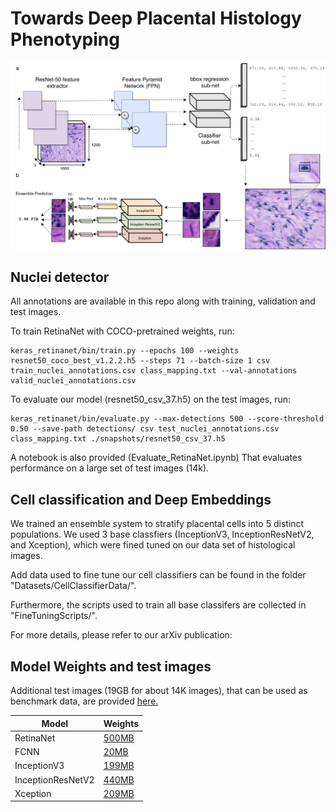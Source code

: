 # Towards Deep Placental Histology Phenotyping

![Pipeline overview](DLP.png)

## Nuclei detector

All annotations are available in this repo along with training, validation and test images.

To train RetinaNet with COCO-pretrained weights, run:

```
keras_retinanet/bin/train.py --epochs 100 --weights resnet50_coco_best_v1.2.2.h5 --steps 71 --batch-size 1 csv train_nuclei_annotations.csv class_mapping.txt --val-annotations valid_nuclei_annotations.csv 
```

To evaluate our model (resnet50_csv_37.h5) on the test images, run:

```
keras_retinanet/bin/evaluate.py --max-detections 500 --score-threshold 0.50 --save-path detections/ csv test_nuclei_annotations.csv class_mapping.txt ./snapshots/resnet50_csv_37.h5 
```

A notebook is also provided (Evaluate_RetinaNet.ipynb) That evaluates performance on a large set of test images (14k).


## Cell classification and Deep Embeddings

We trained an ensemble system to stratify placental cells into 5 distinct populations. We used 3 base classfiers (InceptionV3, InceptionResNetV2, and Xception), which were fined tuned on our data set of histological images. 

Add data used to fine tune our cell classifiers can be found in the folder "Datasets/CellClassifierData/". 

Furthermore, the scripts used to train all base classifers are collected in "FineTuningScripts/".

For more details, please refer to our arXiv publication:

## Model Weights and test images

Additional test images (19GB for about 14K images), that can be used as benchmark data, are provided [here.](https://drive.google.com/open?id=1EPu-FKU62zSKNBIVjQKSXvv53PexiNo2)

| Model     | Weights                                                                     |
|-----------|-----------------------------------------------------------------------------|
| RetinaNet | [500MB](https://drive.google.com/open?id=1ngtaC3fi27EkgNvkJKvZnyyC1WzHiOkV) |   
| FCNN      | [20MB](https://drive.google.com/open?id=1zOw_DYUpEEZ1-YVa9Q_ea9dXzXGyIFVd)  |   
| InceptionV3    | [199MB](https://drive.google.com/open?id=1L6kZBeJpRom3ZAUEUutoP1QGJuvllP1j) |
|InceptionResNetV2 | [440MB](https://drive.google.com/open?id=1r6EhhbKCXcBgpSE1l33FLWwlfRzfzjZ4)|
| Xception | [209MB](https://drive.google.com/open?id=1lI0b21uF_w2fHLDVIkhCJwDJGNFZZTHu)|
